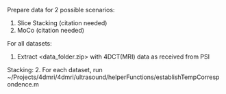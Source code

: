 Prepare data for 2 possible scenarios:
1. Slice Stacking (citation needed)
2. MoCo (citation needed)

For all datasets:
1. Extract <data_folder.zip> with 4DCT(MRI) data as received from PSI

Stacking:
2. For each dataset, run ~/Projects/4dmri/4dmri/ultrasound/helperFunctions/establishTempCorrespondence.m
